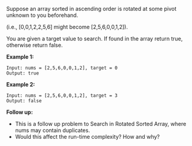 Suppose an array sorted in ascending order is rotated at some pivot unknown to you beforehand.

(i.e., [0,0,1,2,2,5,6] might become [2,5,6,0,0,1,2]).

You are given a target value to search. If found in the array return true, otherwise return false.

**Example 1:**
```
Input: nums = [2,5,6,0,0,1,2], target = 0
Output: true
```
**Example 2:**
```
Input: nums = [2,5,6,0,0,1,2], target = 3
Output: false
```
**Follow up:**
- This is a follow up problem to Search in Rotated Sorted Array, where nums may contain duplicates.
- Would this affect the run-time complexity? How and why?
